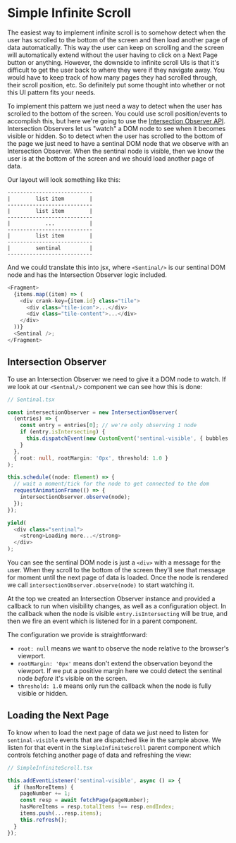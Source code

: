 # Simple Infinite Scroll

The easiest way to implement infinite scroll is to somehow detect when the user has scrolled to the bottom of the screen and then load another page of data automatically. This way the user can keep on scrolling and the screen will automatically extend without the user having to click on a Next Page button or anything. However, the downside to infinite scroll UIs is that it's difficult to get the user back to where they were if they navigate away. You would have to keep track of how many pages they had scrolled through, their scroll position, etc. So definitely put some thought into whether or not this UI pattern fits your needs.

To implement this pattern we just need a way to detect when the user has scrolled to the bottom of the screen. You could use scroll position/events to accomplish this, but here we're going to use the [Intersection Observer API](https://developer.mozilla.org/en-US/docs/Web/API/Intersection_Observer_API). Intersection Observers let us "watch" a DOM node to see when it becomes visible or hidden. So to detect when the user has scrolled to the bottom of the page we just need to have a sentinal DOM node that we observe with an Intersection Observer. When the sentinal node is visible, then we know the user is at the bottom of the screen and we should load another page of data.

Our layout will look something like this:

```
---------------------------
|        list item        |
---------------------------
|        list item        |
---------------------------
|           ...           |
---------------------------
|        list item        |
---------------------------
|        sentinal         |
---------------------------
```

And we could translate this into jsx, where `<Sentinal/>` is our sentinal DOM node and has the Intersection Observer logic included.

```typescript
<Fragment>
  {items.map((item) => (
    <div crank-key={item.id} class="tile">
      <div class="tile-icon">...</div>
      <div class="tile-content">...</div>
    </div>
  ))}
  <Sentinal />;
</Fragment>
```

## Intersection Observer

To use an Intersection Observer we need to give it a DOM node to watch. If we look at our `<Sentnal/>` component we can see how this is done:

```typescript
// Sentinal.tsx

const intersectionObserver = new IntersectionObserver(
  (entries) => {
    const entry = entries[0]; // we're only observing 1 node
    if (entry.isIntersecting) {
      this.dispatchEvent(new CustomEvent('sentinal-visible', { bubbles: true }));
    }
  },
  { root: null, rootMargin: '0px', threshold: 1.0 }
);

this.schedule((node: Element) => {
  // wait a moment/tick for the node to get connected to the dom
  requestAnimationFrame(() => {
    intersectionObserver.observe(node);
  });
});

yield(
  <div class="sentinal">
    <strong>Loading more...</strong>
  </div>
);
```

You can see the sentinal DOM node is just a `<div>` with a message for the user. When they scroll to the bottom of the screen they'll see that message for moment until the next page of data is loaded. Once the node is rendered we call `intersectionObserver.observe(node)` to start watching it.

At the top we created an Intersection Observer instance and provided a callback to run when visibility changes, as well as a configuration object. In the callback when the node is visible `entry.isIntersecting` will be true, and then we fire an event which is listened for in a parent component.

The configuration we provide is straightforward:

- `root: null` means we want to observe the node relative to the browser's viewport.
- `rootMargin: '0px'` means don't extend the observation beyond the viewport. If we put a positive margin here we could detect the sentinal node _before_ it's visible on the screen.
- `threshold: 1.0` means only run the callback when the node is fully visible or hidden.

## Loading the Next Page

To know when to load the next page of data we just need to listen for `sentinal-visible` events that are dispatched like in the sample above. We listen for that event in the `SimpleInfiniteScroll` parent component which controls fetching another page of data and refreshing the view:

```typescript
// SimpleInfiniteScroll.tsx

this.addEventListener('sentinal-visible', async () => {
  if (hasMoreItems) {
    pageNumber += 1;
    const resp = await fetchPage(pageNumber);
    hasMoreItems = resp.totalItems !== resp.endIndex;
    items.push(...resp.items);
    this.refresh();
  }
});
```
